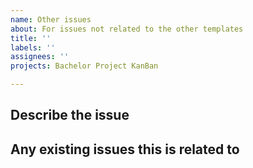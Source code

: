 ```yaml
---
name: Other issues
about: For issues not related to the other templates
title: ''
labels: ''
assignees: ''
projects: Bachelor Project KanBan

---
```

## Describe the issue
<!-- A clear and concise description of the issue. -->

## Any existing issues this is related to
<!-- List any issues  this is related to -->
